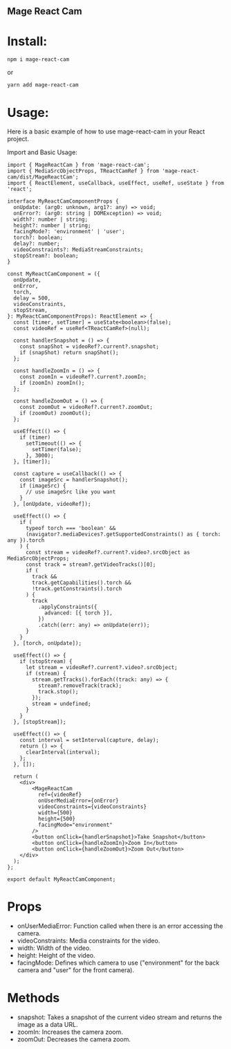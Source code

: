 ## Mage React Cam

# Install:

`npm i mage-react-cam`

or

`yarn add mage-react-cam`

# Usage:

Here is a basic example of how to use mage-react-cam in your React project.

Import and Basic Usage:

```
import { MageReactCam } from 'mage-react-cam';
import { MediaSrcObjectProps, TReactCamRef } from 'mage-react-cam/dist/MageReactCam';
import { ReactElement, useCallback, useEffect, useRef, useState } from 'react';

interface MyReactCamComponentProps {
  onUpdate: (arg0: unknown, arg1?: any) => void;
  onError?: (arg0: string | DOMException) => void;
  width?: number | string;
  height?: number | string;
  facingMode?: 'environment' | 'user';
  torch?: boolean;
  delay?: number;
  videoConstraints?: MediaStreamConstraints;
  stopStream?: boolean;
}

const MyReactCamComponent = ({
  onUpdate,
  onError,
  torch,
  delay = 500,
  videoConstraints,
  stopStream,
}: MyReactCamComponentProps): ReactElement => {
  const [timer, setTimer] = useState<boolean>(false);
  const videoRef = useRef<TReactCamRef>(null);

  const handlerSnapshot = () => {
    const snapShot = videoRef?.current?.snapshot;
    if (snapShot) return snapShot();
  };

  const handleZoomIn = () => {
    const zoomIn = videoRef?.current?.zoomIn;
    if (zoomIn) zoomIn();
  };

  const handleZoomOut = () => {
    const zoomOut = videoRef?.current?.zoomOut;
    if (zoomOut) zoomOut();
  };

  useEffect(() => {
    if (timer)
      setTimeout(() => {
        setTimer(false);
      }, 3000);
  }, [timer]);

  const capture = useCallback(() => {
    const imageSrc = handlerSnapshot();
    if (imageSrc) {
      // use imageSrc like you want
    }
  }, [onUpdate, videoRef]);

  useEffect(() => {
    if (
      typeof torch === 'boolean' &&
      (navigator?.mediaDevices?.getSupportedConstraints() as { torch: any }).torch
    ) {
      const stream = videoRef?.current?.video?.srcObject as MediaSrcObjectProps;
      const track = stream?.getVideoTracks()[0];
      if (
        track &&
        track.getCapabilities().torch &&
        !track.getConstraints().torch
      ) {
        track
          .applyConstraints({
            advanced: [{ torch }],
          })
          .catch((err: any) => onUpdate(err));
      }
    }
  }, [torch, onUpdate]);

  useEffect(() => {
    if (stopStream) {
      let stream = videoRef?.current?.video?.srcObject;
      if (stream) {
        stream.getTracks().forEach((track: any) => {
          stream?.removeTrack(track);
          track.stop();
        });
        stream = undefined;
      }
    }
  }, [stopStream]);

  useEffect(() => {
    const interval = setInterval(capture, delay);
    return () => {
      clearInterval(interval);
    };
  }, []);

  return (
    <div>
        <MageReactCam
          ref={videoRef}
          onUserMediaError={onError}
          videoConstraints={videoConstraints}
          width={500}
          height={500}
          facingMode="environment"
        />
        <button onClick={handlerSnapshot}>Take Snapshot</button>
        <button onClick={handleZoomIn}>Zoom In</button>
        <button onClick={handleZoomOut}>Zoom Out</button>
    </div>
  );
};

export default MyReactCamComponent;
```

# Props

- onUserMediaError: Function called when there is an error accessing the camera.
- videoConstraints: Media constraints for the video.
- width: Width of the video.
- height: Height of the video.
- facingMode: Defines which camera to use ("environment" for the back camera and "user" for the front camera).

# Methods

- snapshot: Takes a snapshot of the current video stream and returns the image as a data URL.
- zoomIn: Increases the camera zoom.
- zoomOut: Decreases the camera zoom.
